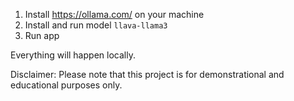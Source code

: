 1. Install https://ollama.com/ on your machine
2. Install and run model `llava-llama3`
3. Run app

Everything will happen locally.

Disclaimer: Please note that this project is for demonstrational and educational purposes only.

